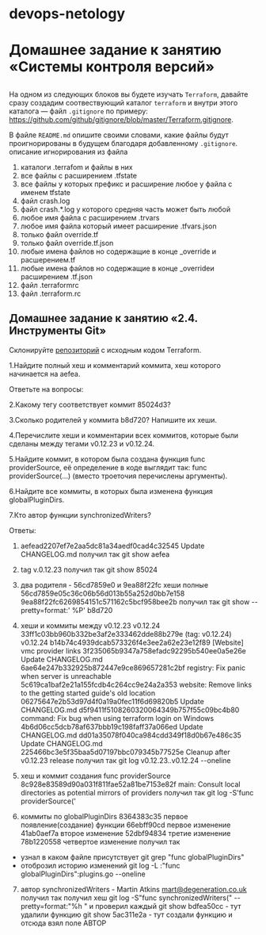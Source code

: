 # devops-netology
# Домашнее задание к занятию «Системы контроля версий»
##
На одном из следующих блоков вы будете изучать `Terraform`, давайте сразу создадим соотвествующий каталог `terraform` и внутри этого каталога — файл `.gitignore` по примеру: https://github.com/github/gitignore/blob/master/Terraform.gitignore.  

В файле `README.md` опишите своими словами, какие файлы будут проигнорированы в будущем благодаря добавленному `.gitignore`.
описание игнорирования из файла

1. каталоги .terrafom и файлы в них
2. все файлы с расширением .tfstate
3. все файлы у которых префикс и расширение любое у файла с именем tfstate
4. файл crash.log
5. файл crash.*.log  у которого средняя часть может быть любой
6. любое имя файла с расширением .trvars
7. любое имя файла который имеет расширение .tfvars.json
8. только файл override.tf
9. только файл override.tf.json
10. любые имена файлов но содержащие в конце _override и расшерением.tf 
11. любые имена файлов но содержащие в конце _overrideи расширением .tf.json
12. файл .terraformrc
13. файл .terraform.rc

## Домашнее задание к занятию «2.4. Инструменты Git»
Склонируйте [репозиторий](https://github.com/hashicorp/terraform) с исходным кодом Terraform.

1.Найдите полный хеш и комментарий коммита, хеш которого начинается на aefea.

Ответьте на вопросы:

2.Какому тегу соответствует коммит 85024d3?

3.Сколько родителей у коммита b8d720? Напишите их хеши.

4.Перечислите хеши и комментарии всех коммитов, которые были сделаны между тегами v0.12.23 и v0.12.24.

5.Найдите коммит, в котором была создана функция func providerSource, её определение в коде выглядит так: func providerSource(...) (вместо троеточия перечислены аргументы).

6.Найдите все коммиты, в которых была изменена функция globalPluginDirs.

7.Кто автор функции synchronizedWriters?

Ответы:

1. aefead2207ef7e2aa5dc81a34aedf0cad4c32545  Update CHANGELOG.md
получил так git show aefea
2. tag v.0.12.23
получил так git show 85024
3. два родителя - 56cd7859e0 и 9ea88f22fc
хеши полные
56cd7859e05c36c06b56d013b55a252d0bb7e158
9ea88f22fc6269854151c571162c5bcf958bee2b
получил так git show --pretty=format:' %P' b8d720
4. хеши и коммиты между v0.12.23 v0.12.24
33ff1c03bb960b332be3af2e333462dde88b279e (tag: v0.12.24) v0.12.24
b14b74c4939dcab573326f4e3ee2a62e23e12f89 [Website] vmc provider links
3f235065b9347a758efadc92295b540ee0a5e26e Update CHANGELOG.md
6ae64e247b332925b872447e9ce869657281c2bf registry: Fix panic when server is unreachable
5c619ca1baf2e21a155fcdb4c264cc9e24a2a353 website: Remove links to the getting started guide's old location
06275647e2b53d97d4f0a19a0fec11f6d69820b5 Update CHANGELOG.md
d5f9411f5108260320064349b757f55c09bc4b80 command: Fix bug when using terraform login on Windows
4b6d06cc5dcb78af637bbb19c198faff37a066ed Update CHANGELOG.md
dd01a35078f040ca984cdd349f18d0b67e486c35 Update CHANGELOG.md
225466bc3e5f35baa5d07197bbc079345b77525e Cleanup after v0.12.23 release
получил так git log v0.12.23..v0.12.24 --oneline

5. хеш и коммит создания func providerSource 
8c928e83589d90a031f811fae52a81be7153e82f  main: Consult local directories as potential mirrors of providers
получил так git log -S'func providerSource(' 
6. коммиты по globalPluginDirs
8364383c35  первое появление(создание) функции
66ebff90cd первое изменение 
41ab0aef7a второе изменение 
52dbf94834 третие изменение 
78b1220558 четвертое изменение 
получил так 
- узнал в каком файле присутствует git grep "func globalPluginDirs"
- отоброзил историю изменений git log -L :"func globalPluginDirs":plugins.go --oneline
7. автор synchronizedWriters - Martin Atkins <mart@degeneration.co.uk>
получил так
получил хеш git log -S"func synchronizedWriters(" --pretty=format:"%h "
и проверил каждый 
git show bdfea50cc - тут удалили функцию
git show 5ac311e2a - тут создали функцию и отсюда взял поле АВТОР